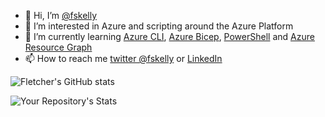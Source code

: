 - 👋 Hi, I’m [@fskelly](https://twitter.com/fskelly)
- 👀 I’m interested in Azure and scripting around the Azure Platform
- 🌱 I’m currently learning [Azure CLI](https://docs.microsoft.com/en-us/cli/azure/), [Azure Bicep](https://docs.microsoft.com/en-us/azure/azure-resource-manager/bicep/overview?tabs=bicep), [PowerShell](https://docs.microsoft.com/en-us/powershell/) and [Azure Resource Graph]((https://docs.microsoft.com/en-us/azure/governance/resource-graph/overview))
- 📫 How to reach me [twitter @fskelly](https://twitter.com/fskelly) or [LinkedIn](https://www.linkedin.com/in/fletcherkelly/)

![Fletcher's GitHub stats](https://github-readme-stats.vercel.app/api?username=fskelly&show_icons=true)

![Your Repository's Stats](https://github-readme-stats.vercel.app/api/top-langs/?username=fskelly)

<!---
fskelly/fskelly is a ✨ special ✨ repository because its `README.md` (this file) appears on your GitHub profile.
You can click the Preview link to take a look at your changes.
--->
